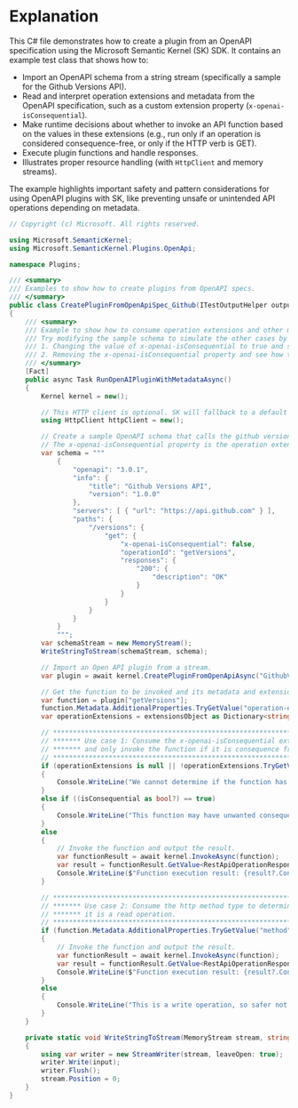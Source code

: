 # Explanation

This C# file demonstrates how to create a plugin from an OpenAPI specification using the Microsoft Semantic Kernel (SK) SDK. It contains an example test class that shows how to:

- Import an OpenAPI schema from a string stream (specifically a sample for the Github Versions API).
- Read and interpret operation extensions and metadata from the OpenAPI specification, such as a custom extension property (`x-openai-isConsequential`).
- Make runtime decisions about whether to invoke an API function based on the values in these extensions (e.g., run only if an operation is considered consequence-free, or only if the HTTP verb is GET).
- Execute plugin functions and handle responses.
- Illustrates proper resource handling (with `HttpClient` and memory streams).

The example highlights important safety and pattern considerations for using OpenAPI plugins with SK, like preventing unsafe or unintended API operations depending on metadata.

```csharp
// Copyright (c) Microsoft. All rights reserved.

using Microsoft.SemanticKernel;
using Microsoft.SemanticKernel.Plugins.OpenApi;

namespace Plugins;

/// <summary>
/// Examples to show how to create plugins from OpenAPI specs.
/// </summary>
public class CreatePluginFromOpenApiSpec_Github(ITestOutputHelper output) : BaseTest(output)
{
    /// <summary>
    /// Example to show how to consume operation extensions and other metadata from an OpenAPI spec.
    /// Try modifying the sample schema to simulate the other cases by
    /// 1. Changing the value of x-openai-isConsequential to true and see how the function execution is skipped.
    /// 2. Removing the x-openai-isConsequential property and see how the function execution is skipped.
    /// </summary>
    [Fact]
    public async Task RunOpenAIPluginWithMetadataAsync()
    {
        Kernel kernel = new();

        // This HTTP client is optional. SK will fallback to a default internal one if omitted.
        using HttpClient httpClient = new();

        // Create a sample OpenAPI schema that calls the github versions api, and has an operation extension property.
        // The x-openai-isConsequential property is the operation extension property.
        var schema = """
            {
                "openapi": "3.0.1",
                "info": {
                    "title": "Github Versions API",
                    "version": "1.0.0"
                },
                "servers": [ { "url": "https://api.github.com" } ],
                "paths": {
                    "/versions": {
                        "get": {
                            "x-openai-isConsequential": false,
                            "operationId": "getVersions",
                            "responses": {
                                "200": {
                                    "description": "OK"
                                }
                            }
                        }
                    }
                }
            }
            """;
        var schemaStream = new MemoryStream();
        WriteStringToStream(schemaStream, schema);

        // Import an Open API plugin from a stream.
        var plugin = await kernel.CreatePluginFromOpenApiAsync("GithubVersionsApi", schemaStream, new OpenApiFunctionExecutionParameters(httpClient));

        // Get the function to be invoked and its metadata and extension properties.
        var function = plugin["getVersions"];
        function.Metadata.AdditionalProperties.TryGetValue("operation-extensions", out var extensionsObject);
        var operationExtensions = extensionsObject as Dictionary<string, object?>;

        // *******************************************************************************************************************************
        // ******* Use case 1: Consume the x-openai-isConsequential extension value to determine if the function has consequences  *******
        // ******* and only invoke the function if it is consequence free.                                                         *******
        // *******************************************************************************************************************************
        if (operationExtensions is null || !operationExtensions.TryGetValue("x-openai-isConsequential", out var isConsequential) || isConsequential is null)
        {
            Console.WriteLine("We cannot determine if the function has consequences, since the isConsequential extension is not provided, so safer not to run it.");
        }
        else if ((isConsequential as bool?) == true)
        {
            Console.WriteLine("This function may have unwanted consequences, so safer not to run it.");
        }
        else
        {
            // Invoke the function and output the result.
            var functionResult = await kernel.InvokeAsync(function);
            var result = functionResult.GetValue<RestApiOperationResponse>();
            Console.WriteLine($"Function execution result: {result?.Content}");
        }

        // *******************************************************************************************************************************
        // ******* Use case 2: Consume the http method type to determine if this is a read or write operation and only execute if  *******
        // ******* it is a read operation.                                                                                         *******
        // *******************************************************************************************************************************
        if (function.Metadata.AdditionalProperties.TryGetValue("method", out var method) && method as string is "GET")
        {
            // Invoke the function and output the result.
            var functionResult = await kernel.InvokeAsync(function);
            var result = functionResult.GetValue<RestApiOperationResponse>();
            Console.WriteLine($"Function execution result: {result?.Content}");
        }
        else
        {
            Console.WriteLine("This is a write operation, so safer not to run it.");
        }
    }

    private static void WriteStringToStream(MemoryStream stream, string input)
    {
        using var writer = new StreamWriter(stream, leaveOpen: true);
        writer.Write(input);
        writer.Flush();
        stream.Position = 0;
    }
}
```